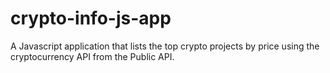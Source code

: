 # crypto-info-js-app
A Javascript application that lists the top crypto projects by price using the cryptocurrency API from the Public API.

